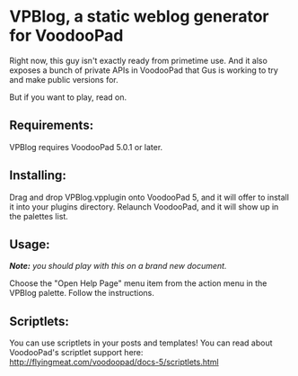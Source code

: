 # VPBlog, a static weblog generator for VoodooPad

Right now, this guy isn't exactly ready from primetime use.  And it also exposes a bunch of private APIs in VoodooPad that Gus is working to try and make public versions for.

But if you want to play, read on.

## Requirements:
VPBlog requires VoodooPad 5.0.1 or later.

## Installing:
Drag and drop VPBlog.vpplugin onto VoodooPad 5, and it will offer to install it into your plugins directory.  Relaunch VoodooPad, and it will show up in the palettes list.

## Usage:
***Note:** you should play with this on a brand new document.*

Choose the "Open Help Page" menu item from the action menu in the VPBlog palette.  Follow the instructions.

## Scriptlets:
You can use scriptlets in your posts and templates!  You can read about VoodooPad's scriptlet support here: http://flyingmeat.com/voodoopad/docs-5/scriptlets.html






